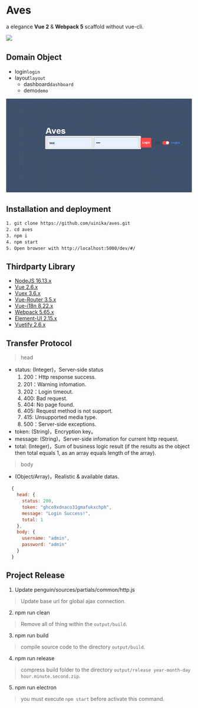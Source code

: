 # Aves

a elegance **Vue 2** & **Webpack 5** scaffold without vue-cli.

![](sources/assets/favicon.ico)

## Domain Object

- login`login`
- layout`layout`
  - dashboard`dashboard`
  - demo`demo`

![](sources/assets/electron.png)

## Installation and deployment

```bash
1. git clone https://github.com/uinika/aves.git
2. cd aves
3. npm i
4. npm start
5. Open browser with http://localhost:5000/dev/#/
```

## Thirdparty Library

- [NodeJS 16.13.x](https://nodejs.org/)
- [Vue 2.6.x](https://vuejs.org/)
- [Vuex 3.6.x](https://vuejs.org/)
- [Vue-Router 3.5.x](https://vuejs.org/)
- [Vue-i18n 8.22.x](http://kazupon.github.io/vue-i18n/)
- [Webpack 5.65.x](https://webpack.js.org/)
- [Element-UI 2.15.x](element.eleme.io/)
- [Vuetify 2.6.x](https://vuetifyjs.com/)

## Transfer Protocol

> head

- status: (Integer)，Server-side status
  1. 200：Http response success.
  2. 201：Warning infomation.
  3. 202：Login timeout.
  4. 400: Bad request.
  5. 404: No page found.
  6. 405: Request method is not support.
  7. 415: Unsupported media type.
  8. 500：Server-side exceptions.
- token: (String)，Encryption key。
- message: (String)，Server-side infomation for current http request.
- total: (Integer)，Sum of business logic result (if the results as the object then total equals 1, as an array equals length of the array).

> body

- (Object/Array)，Realistic & available datas.

```javascript
  {
    head: {
      status: 200,
      token: "ghco9xdnaco31gmafukxchph",
      message: "Login Success!",
      total: 1
    },
    body: {
      username: "admin",
      password: "admin"
    }
  }
```

## Project Release

1. Update penguin/sources/partials/common/http.js

> Update base url for global ajax connection.

2. npm run clean

> Remove all of thing within the `output/build`.

3. npm run build

> compile source code to the directory `output/build`.

4. npm run release

> compress build folder to the directory `output/release year-month-day hour.minute.second.zip`.

5. npm run electron

> you must execute `npm start` before activate this command.
